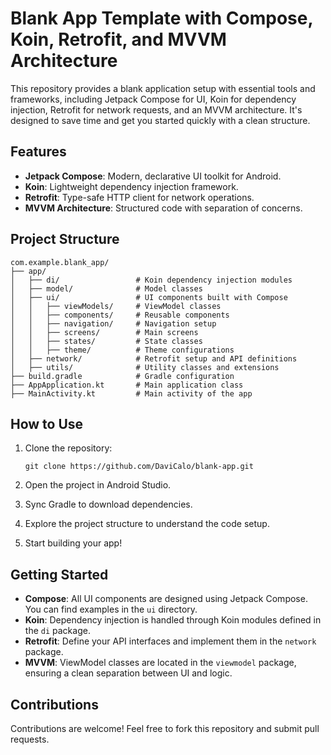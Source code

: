 # Blank App Template with Compose, Koin, Retrofit, and MVVM Architecture

This repository provides a blank application setup with essential tools and frameworks, including Jetpack Compose for UI, Koin for dependency injection, Retrofit for network requests, and an MVVM architecture. It's designed to save time and get you started quickly with a clean structure.

## Features

- **Jetpack Compose**: Modern, declarative UI toolkit for Android.
- **Koin**: Lightweight dependency injection framework.
- **Retrofit**: Type-safe HTTP client for network operations.
- **MVVM Architecture**: Structured code with separation of concerns.

## Project Structure

```
com.example.blank_app/
├── app/
│   ├── di/                 # Koin dependency injection modules
│   ├── model/              # Model classes
│   ├── ui/                 # UI components built with Compose
│   │   ├── viewModels/     # ViewModel classes
│   │   ├── components/     # Reusable components
│   │   ├── navigation/     # Navigation setup
│   │   ├── screens/        # Main screens
│   │   ├── states/         # State classes
│   │   ├── theme/          # Theme configurations
│   ├── network/            # Retrofit setup and API definitions
│   ├── utils/              # Utility classes and extensions
├── build.gradle            # Gradle configuration
├── AppApplication.kt       # Main application class
├── MainActivity.kt         # Main activity of the app
```

## How to Use

1. Clone the repository:
   ```
   git clone https://github.com/DaviCalo/blank-app.git
   ```

2. Open the project in Android Studio.

3. Sync Gradle to download dependencies.

4. Explore the project structure to understand the code setup.

5. Start building your app!

## Getting Started

- **Compose**: All UI components are designed using Jetpack Compose. You can find examples in the `ui` directory.
- **Koin**: Dependency injection is handled through Koin modules defined in the `di` package.
- **Retrofit**: Define your API interfaces and implement them in the `network` package.
- **MVVM**: ViewModel classes are located in the `viewmodel` package, ensuring a clean separation between UI and logic.

## Contributions

Contributions are welcome! Feel free to fork this repository and submit pull requests.
